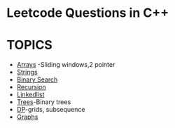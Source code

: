 # Leetcode Questions in C++
# TOPICS
- [Arrays](#arrays) -Sliding windows,2 pointer
- [Strings](#strings)
- [Binary Search](#binary-search)
- [Recursion](#recursion)
- [Linkedlist](#linkedlist)
- [Trees](#trees)-Binary trees
- [DP](#dp)-grids, subsequence 
- [Graphs](#graphs)

